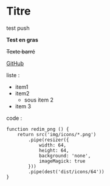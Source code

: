 # Titre

test push

**Test en gras**

~~Texte barré~~

[GitHub](https://github.com/)

liste :

* item1
* item2
    * sous item 2
* item 3

code :
```
function redim_png () {
    return src('img/icons/*.png')
        .pipe(resizer({
            width: 64,
            height: 64,
            background: 'none',
            imageMagick: true
        }))
        .pipe(dest('dist/icons/64'))
}
```

